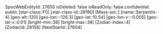 ﻿---
location: [10.54,-126.3,120]
type: Station
tags:
- astro/Star

---
SpocWebEntityId: 27650
isDeleted: false
isReadOnly: false
confidential: public
[star-class::F0]
[star-class-id::28190]
[Mass-sol::]
[name::Serpentis-4]
[geo-alt::120]
[geo-lon::-126.3]
[geo-lat::10.54]
[geo-lon-v::-0.005]
[geo-lat-v::0.01]
[bright-min::38]
[bright-max::38]
[Zodiac-index::4]
[ZodiacId::28158]
[NextStarId::27604]

